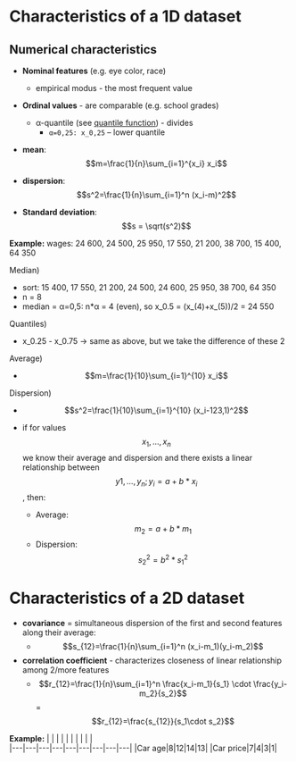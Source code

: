 # Characteristics of a 1D dataset
## Numerical characteristics
- **Nominal features** (e.g. eye color, race)
    - empirical modus - the most frequent value
- **Ordinal values** - are comparable (e.g. school grades)
    - α-quantile (see [quantile function](https://en.wikipedia.org/wiki/Quantile_function)) - divides 
        - `α=0,25: x_0,25` – lower quantile

- **mean**: $$m=\frac{1}{n}\sum_{i=1}^{x_i} x_i$$
- **dispersion**: $$s^2=\frac{1}{n}\sum_{i=1}^n (x_i-m)^2$$
- **Standard deviation**: $$s = \sqrt(s^2)$$

**Example:** wages: 
24 600, 24 500, 25 950, 17 550, 21 200, 38 700, 15 400, 64 350

Median)
- sort: 15 400, 17 550, 21 200, 24 500, 24 600, 25 950, 38 700, 64 350
- n = 8
- median = α=0,5: n*α = 4 (even), so x_0.5 = (x_(4)+x_(5))/2 = 24 550

Quantiles)
- x_0.25 - x_0.75 -> same as above, but we take the difference of these 2

Average)
- $$m=\frac{1}{10}\sum_{i=1}^{10} x_i$$

Dispersion)
- $$s^2=\frac{1}{10}\sum_{i=1}^{10} (x_i-123,1)^2$$

- if for values $$x_1, ..., x_n$$ we know their average and dispersion and there exists a linear relationship between $$y1, ..., y_n; y_i = a + b*x_i$$, then:
    - Average: $$m_2 = a + b*m_1$$
    - Dispersion: $$s_2^2 = b^2*s_1^2$$

# Characteristics of a 2D dataset
- **covariance** = simultaneous dispersion of the first and second features along their average:
    - $$s_{12}=\frac{1}{n}\sum_{i=1}^n (x_i-m_1)(y_i-m_2)$$
- **correlation coefficient** - characterizes closeness of linear relationship among 2/more features
    - $$r_{12}=\frac{1}{n}\sum_{i=1}^n \frac{x_i-m_1}{s_1} \cdot \frac{y_i-m_2}{s_2}$$ = $$r_{12}=\frac{s_{12}}{s_1\cdot s_2}$$

**Example:**
|   |   |   |   |   |   |   |   |   |   
|---|---|---|---|---|---|---|---|---|
|Car age|8|12|14|13|
|Car price|7|4|3|1|